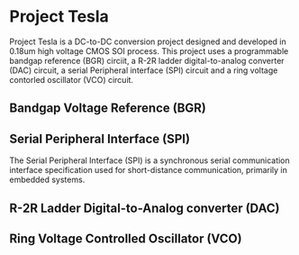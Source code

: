 # Project Tesla
Project Tesla is a DC-to-DC conversion project designed and developed in 0.18um high voltage CMOS SOI process. This project uses a programmable bandgap reference (BGR) circiit, a R-2R ladder digital-to-analog converter (DAC) circuit, a serial Peripheral interface (SPI) circuit and a ring voltage contorled oscillator (VCO) circuit.
## Bandgap Voltage Reference (BGR)

## Serial Peripheral Interface (SPI)
The Serial Peripheral Interface (SPI) is a synchronous serial communication interface specification used for short-distance communication, primarily in embedded systems.
## R-2R Ladder Digital-to-Analog converter (DAC)

## Ring Voltage Controlled Oscillator (VCO)
